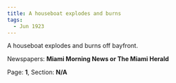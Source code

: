 ```yaml
---  
title: A houseboat explodes and burns  
tags:  
  - Jun 1923  
---  
```

  
A houseboat explodes and burns off bayfront.  
  
Newspapers: **Miami Morning News or The Miami Herald**  
  
Page: **1**, Section: **N/A** 
